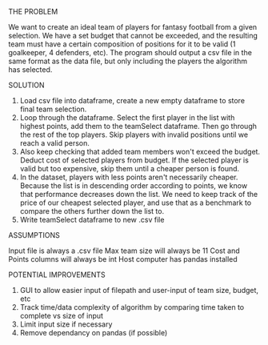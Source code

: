 THE PROBLEM

We want to create an ideal team of players for fantasy football from a given selection. We have a set budget that cannot be exceeded, and the resulting team must have a certain composition of positions for it to be valid (1 goalkeeper, 4 defenders, etc).
The program should output a csv file in the same format as the data file, but only including the players the algorithm has selected.


SOLUTION

1. Load csv file into dataframe, create a new empty dataframe to store final team selection.
2. Loop through the dataframe. Select the first player in the list with highest points, add them to the teamSelect dataframe. 
Then go through the rest of the top players. Skip players with invalid positions until we reach a valid person.
3. Also keep checking that added team members won't exceed the budget. Deduct cost of selected players from budget.
If the selected player is valid but too expensive, skip them until a cheaper person is found.
4. In the dataset, players with less points aren't necessarily cheaper. Because the list is in descending order according to points, 
we know that performance decreases down the list. We need to keep track of the price of our cheapest selected player, and use that as a 
benchmark to compare the others further down the list to.
5. Write teamSelect dataframe to new .csv file

ASSUMPTIONS

Input file is always a .csv file
Max team size will always be 11
Cost and Points columns will always be int
Host computer has pandas installed

POTENTIAL IMPROVEMENTS

1. GUI to allow easier input of filepath and user-input of team size, budget, etc
2. Track time/data complexity of algorithm by comparing time taken to complete vs size of input
3. Limit input size if necessary
4. Remove dependancy on pandas (if possible)
